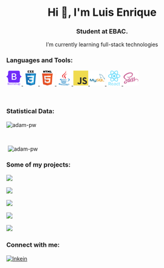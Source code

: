 <h1 align="center">Hi 👋, I'm Luis Enrique</h1>
<h3 align="center">Student at EBAC.</h3>

<p align="center">I’m currently learning full-stack technologies</p> 

<h3 align="left">Languages and Tools:</h3>
<p align="left">  
  <a href="https://getbootstrap.com" target="_blank" rel="noreferrer">
    <img src="https://raw.githubusercontent.com/devicons/devicon/master/icons/bootstrap/bootstrap-plain-wordmark.svg"
      alt="bootstrap" width="40" height="40" /> 
  </a>
  <a href="https://www.w3schools.com/css/" target="_blank"
    rel="noreferrer"> <img
      src="https://raw.githubusercontent.com/devicons/devicon/master/icons/css3/css3-original-wordmark.svg" alt="css3"
      width="40" height="40" /> 
  </a> 
  <a href="https://www.w3.org/html/" target="_blank" rel="noreferrer"> <img
      src="https://raw.githubusercontent.com/devicons/devicon/master/icons/html5/html5-original-wordmark.svg"
      alt="html5" width="40" height="40" /> 
  </a>  
  <a href="https://www.java.com" target="_blank" rel="noreferrer"> <img
      src="https://raw.githubusercontent.com/devicons/devicon/master/icons/java/java-original.svg" alt="java" width="40"
      height="40" /> 
  </a> 
  <a href="https://developer.mozilla.org/en-US/docs/Web/JavaScript" target="_blank"
    rel="noreferrer"> <img
      src="https://raw.githubusercontent.com/devicons/devicon/master/icons/javascript/javascript-original.svg"
      alt="javascript" width="40" height="40" /> 
  </a> 
  <a href="https://www.mysql.com/" target="_blank" rel="noreferrer"> <img
      src="https://raw.githubusercontent.com/devicons/devicon/master/icons/mysql/mysql-original-wordmark.svg"
      alt="mysql" width="40" height="40" /> 
  </a> 
  <a href="https://reactjs.org/" target="_blank" rel="noreferrer"> <img
      src="https://raw.githubusercontent.com/devicons/devicon/master/icons/react/react-original-wordmark.svg"
      alt="react" width="40" height="40" /> 
  </a> 
  <a href="https://sass-lang.com" target="_blank" rel="noreferrer"> <img
      src="https://raw.githubusercontent.com/devicons/devicon/master/icons/sass/sass-original.svg" alt="sass" width="40"
      height="40" /> 
  </a> 
</p>

<br>

<h3>Statistical Data:</h3>
<p><img align="center"
    src="https://github-readme-stats.vercel.app/api/top-langs?username=HJELuis&show_icons=true&locale=en&bg_color=0d1117&text_color=ffffff&layout=compact"
    alt="adam-pw" 
    bg_color=#808080/></p>

<br>

<p>&nbsp;<img align="center" src="https://github-readme-stats.vercel.app/api?username=HJELuis&show_icons=true&locale=en&bg_color=0d1117&text_color=ffffff&repo=convoychat"
    alt="adam-pw" /></p>
    
<h3>Some of my projects:</h3>

<p>
  <a href="https://github.com/HJELuis/wep-app">
    <img src="https://github-readme-stats.vercel.app/api/pin/?username=HJELuis&repo=web-app&bg_color=0d1117&text_color=ffffff" />
  </a>
</p>

<p>
  <a href="https://github.com/HJELuis/library-db">
    <img src="https://github-readme-stats.vercel.app/api/pin/?username=HJELuis&repo=library-db&bg_color=0d1117&text_color=ffffff" />
  </a>
</p>

<p>
  <a href="https://github.com/HJELuis/book-store">
    <img src="https://github-readme-stats.vercel.app/api/pin/?username=HJELuis&repo=book-store&bg_color=0d1117&text_color=ffffff" />
  </a>
</p>

<p>
  <a href="https://github.com/HJELuis/pet-app">
    <img src="https://github-readme-stats.vercel.app/api/pin/?username=HJELuis&repo=pet-app&bg_color=0d1117&text_color=ffffff" />
  </a>
</p>

<p>
  <a href="https://github.com/HJELuis/bookstore-landing-page">
    <img src="https://github-readme-stats.vercel.app/api/pin/?username=HJELuis&repo=bookstore-landing-page&bg_color=0d1117&text_color=ffffff" />
  </a>
</p>

    
<h3 align="left">Connect with me:</h3>
<p align="left">
  <a href="https://www.linkedin.com/in/luis-ju%C3%A1rez-full-stack-java-developer/" target="blank"><img align="center"
      src="https://raw.githubusercontent.com/rahuldkjain/github-profile-readme-generator/master/src/images/icons/Social/linked-in-al.svg"
      alt="lnkein" height="30" width="40" /></a>
</p>



